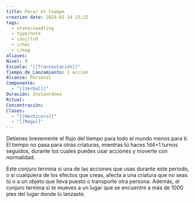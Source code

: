 ```yaml
---
title: Parar el tiempo
creation date: 2024-02-14 23:22
tags:
  - state/seedling
  - type/note
  - conj/lv9
  - c/hec
  - c/mag
aliases: 
Nivel: 9
Escuela: "[[Transmutación]]"
Tiempo_de_Lanzamiento: 1 accion
Alcance: Personal
Componente:
  - "[[Verbal]]"
Duración: Instantáneo
Ritual: 
Concentración: 
Clases:
  - "[[Hechicero]]"
  - "[[Mago]]"
---
```

Detienes brevemente el flujo del tiempo para todo el mundo menos para ti. El tiempo no pasa para otras criaturas, mientras tú haces 1d4+1 turnos seguidos, durante los cuales puedes usar acciones y moverte con normalidad.

Este conjuro termina si una de las acciones que usas durante este periodo, o si cualquiera de los efectos que creas, afecta a una criatura que no seas tú o a un objeto que lleva puesto o transporte otra persona. Además, el conjuro termina si te mueves a un lugar que se encuentre a más de 1000 pies del lugar donde lo lanzaste.